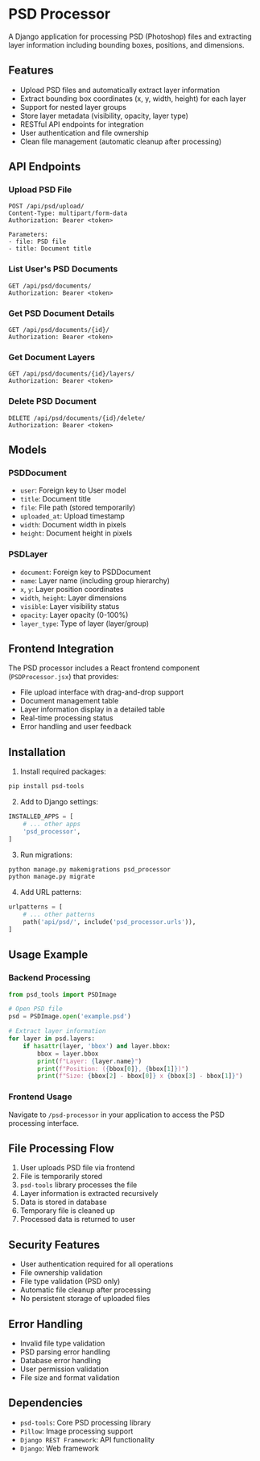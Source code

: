 # PSD Processor

A Django application for processing PSD (Photoshop) files and extracting layer information including bounding boxes, positions, and dimensions.

## Features

- Upload PSD files and automatically extract layer information
- Extract bounding box coordinates (x, y, width, height) for each layer
- Support for nested layer groups
- Store layer metadata (visibility, opacity, layer type)
- RESTful API endpoints for integration
- User authentication and file ownership
- Clean file management (automatic cleanup after processing)

## API Endpoints

### Upload PSD File
```
POST /api/psd/upload/
Content-Type: multipart/form-data
Authorization: Bearer <token>

Parameters:
- file: PSD file
- title: Document title
```

### List User's PSD Documents
```
GET /api/psd/documents/
Authorization: Bearer <token>
```

### Get PSD Document Details
```
GET /api/psd/documents/{id}/
Authorization: Bearer <token>
```

### Get Document Layers
```
GET /api/psd/documents/{id}/layers/
Authorization: Bearer <token>
```

### Delete PSD Document
```
DELETE /api/psd/documents/{id}/delete/
Authorization: Bearer <token>
```

## Models

### PSDDocument
- `user`: Foreign key to User model
- `title`: Document title
- `file`: File path (stored temporarily)
- `uploaded_at`: Upload timestamp
- `width`: Document width in pixels
- `height`: Document height in pixels

### PSDLayer
- `document`: Foreign key to PSDDocument
- `name`: Layer name (including group hierarchy)
- `x`, `y`: Layer position coordinates
- `width`, `height`: Layer dimensions
- `visible`: Layer visibility status
- `opacity`: Layer opacity (0-100%)
- `layer_type`: Type of layer (layer/group)

## Frontend Integration

The PSD processor includes a React frontend component (`PSDProcessor.jsx`) that provides:

- File upload interface with drag-and-drop support
- Document management table
- Layer information display in a detailed table
- Real-time processing status
- Error handling and user feedback

## Installation

1. Install required packages:
```bash
pip install psd-tools
```

2. Add to Django settings:
```python
INSTALLED_APPS = [
    # ... other apps
    'psd_processor',
]
```

3. Run migrations:
```bash
python manage.py makemigrations psd_processor
python manage.py migrate
```

4. Add URL patterns:
```python
urlpatterns = [
    # ... other patterns
    path('api/psd/', include('psd_processor.urls')),
]
```

## Usage Example

### Backend Processing
```python
from psd_tools import PSDImage

# Open PSD file
psd = PSDImage.open('example.psd')

# Extract layer information
for layer in psd.layers:
    if hasattr(layer, 'bbox') and layer.bbox:
        bbox = layer.bbox
        print(f"Layer: {layer.name}")
        print(f"Position: ({bbox[0]}, {bbox[1]})")
        print(f"Size: {bbox[2] - bbox[0]} x {bbox[3] - bbox[1]}")
```

### Frontend Usage
Navigate to `/psd-processor` in your application to access the PSD processing interface.

## File Processing Flow

1. User uploads PSD file via frontend
2. File is temporarily stored
3. `psd-tools` library processes the file
4. Layer information is extracted recursively
5. Data is stored in database
6. Temporary file is cleaned up
7. Processed data is returned to user

## Security Features

- User authentication required for all operations
- File ownership validation
- File type validation (PSD only)
- Automatic file cleanup after processing
- No persistent storage of uploaded files

## Error Handling

- Invalid file type validation
- PSD parsing error handling
- Database error handling
- User permission validation
- File size and format validation

## Dependencies

- `psd-tools`: Core PSD processing library
- `Pillow`: Image processing support
- `Django REST Framework`: API functionality
- `Django`: Web framework
















